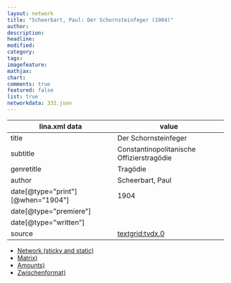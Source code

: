 ```yaml
---
layout: network
title: "Scheerbart, Paul: Der Schornsteinfeger (1904)"
author:
description:
headline:
modified:
category:
tags:
imagefeature: 
mathjax: 
chart: 
comments: true
featured: false
list: true
networkdata: 332.json
---
```

lina.xml data  | value
------------- | -------------
title|Der Schornsteinfeger
subtitle|Constantinopolitanische Offizierstragödie
genretitle|Tragödie
author|Scheerbart, Paul
date[@type="print"][@when="1904"]|1904
date[@type="premiere"]|
date[@type="written"]|
source|[textgrid:tvdx.0](https://textgridlab.org/1.0/tgcrud-public/rest/textgrid:tvdx.0/data)



* [Network (sticky and static)](/linas/network332)
* [Matrix)](/linas/matrix332)
* [Amounts)](/linas/amount332)
* [Zwischenformat)](/linas/lina332 )
